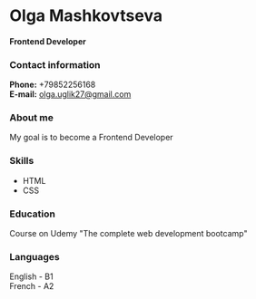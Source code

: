 # Olga Mashkovtseva

#### Frontend Developer

### Contact information

**Phone:** +79852256168  
**E-mail:** olga.uglik27@gmail.com

### About me

My goal is to become a Frontend Developer

### Skills

- HTML
- CSS

### Education

Course on Udemy "The complete web development bootcamp"

### Languages

English - B1  
French - A2
